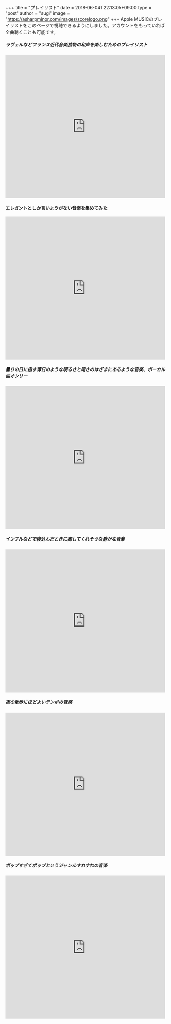 +++
title = "プレイリスト"
date = 2018-06-04T22:13:05+09:00
type = "post"
author = "sugi"
image = "https://asharpminor.com/images/scorelogo.png"
+++
Apple MUSICのプレイリストをこのページで視聴できるようにしました。アカウントをもっていれば全曲聴くことも可能です。

##### ラヴェルなどフランス近代音楽独特の和声を楽しむためのプレイリスト

<iframe allow="autoplay *; encrypted-media *;" sandbox="allow-forms allow-popups allow-same-origin allow-scripts allow-top-navigation-by-user-activation" style="padding:0;width:660px;height:450px;max-width:100%;border:none;overflow:hidden;background:transparent;" src="https://embed.music.apple.com/jp/playlist/les-chefs-d%C5%93uvre-de-la-musique-fran%C3%A7aise/pl.u-3pbtp57Av"></iframe>

#### エレガントとしか言いようがない音楽を集めてみた

<iframe allow="autoplay *; encrypted-media *;" sandbox="allow-forms allow-popups allow-same-origin allow-scripts allow-top-navigation-by-user-activation" style="padding:0;width:660px;height:450px;max-width:100%;border:none;overflow:hidden;background:transparent;" src="https://embed.music.apple.com/jp/playlist/music-of-elegance/pl.u-aZvqDs048GN"></iframe>

##### 曇りの日に指す薄日のような明るさと暗さのはざまにあるような音楽、ボーカル曲オンリー

<iframe allow="autoplay *; encrypted-media *;" sandbox="allow-forms allow-popups allow-same-origin allow-scripts allow-top-navigation-by-user-activation" style="padding:0;width:660px;height:450px;max-width:100%;border:none;overflow:hidden;background:transparent;" src="https://embed.music.apple.com/jp/playlist/songs-in-grey/pl.e226adea526b4f2d9c23391b0849fa8b"></iframe>

##### インフルなどで寝込んだときに癒してくれそうな静かな音楽

<iframe allow="autoplay *; encrypted-media *;" sandbox="allow-forms allow-popups allow-same-origin allow-scripts allow-top-navigation-by-user-activation" style="padding:0;width:660px;height:450px;max-width:100%;border:none;overflow:hidden;background:transparent;" src="https://embed.music.apple.com/jp/playlist/healing-music-for-the-flu/pl.u-d2W9juvE67l"></iframe>

##### 夜の散歩にほどよいテンポの音楽

<iframe allow="autoplay *; encrypted-media *;" sandbox="allow-forms allow-popups allow-same-origin allow-scripts allow-top-navigation-by-user-activation" style="padding:0;width:660px;height:450px;max-width:100%;border:none;overflow:hidden;background:transparent;" src="https://embed.music.apple.com/jp/playlist/music-for-night-walk/pl.u-e9m0qUDqYm2"></iframe>

##### ポップすぎてポップというジャンルすれすれの音楽

<iframe allow="autoplay *; encrypted-media *;" sandbox="allow-forms allow-popups allow-same-origin allow-scripts allow-top-navigation-by-user-activation" style="padding:0;width:660px;height:450px;max-width:100%;border:none;overflow:hidden;background:transparent;" src="https://embed.music.apple.com/jp/playlist/this-is-pop/pl.u-38bJWsp57Av"></iframe>
